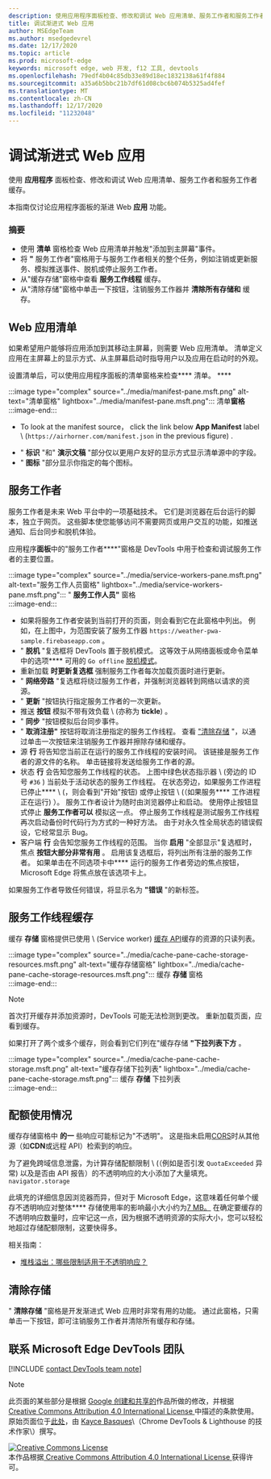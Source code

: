 ```yaml
---
description: 使用应用程序面板检查、修改和调试 Web 应用清单、服务工作者和服务工作者缓存。
title: 调试渐进式 Web 应用
author: MSEdgeTeam
ms.author: msedgedevrel
ms.date: 12/17/2020
ms.topic: article
ms.prod: microsoft-edge
keywords: microsoft edge, web 开发, f12 工具, devtools
ms.openlocfilehash: 79edf4b04c85db33e89d18ec1832138a61f4f884
ms.sourcegitcommit: a35a6b5bbc21b7df61d08cbc6b074b5325ad4fef
ms.translationtype: MT
ms.contentlocale: zh-CN
ms.lasthandoff: 12/17/2020
ms.locfileid: "11232048"
---
```

<!-- Copyright Kayce Basques 

   Licensed under the Apache License, Version 2.0 (the "License");
   you may not use this file except in compliance with the License.
   You may obtain a copy of the License at

       https://www.apache.org/licenses/LICENSE-2.0

   Unless required by applicable law or agreed to in writing, software
   distributed under the License is distributed on an "AS IS" BASIS,
   WITHOUT WARRANTIES OR CONDITIONS OF ANY KIND, either express or implied.
   See the License for the specific language governing permissions and
   limitations under the License.  -->  

# 调试渐进式 Web 应用  

使用 **应用程序** 面板检查、修改和调试 Web 应用清单、服务工作者和服务工作者缓存。  

<!--Related Guides:  

*   [Progressive Web Apps](/web/progressive-web-apps)  -->

<!--TODO:  Link web "Progressive Web Apps" section when available. -->

本指南仅讨论应用程序面板的渐进 Web **应用** 功能。  <!--If you're looking for help on the other panes, check out the last section of this guide, [Other Application panel guides](#other-application-panel-guides).  -->

<!--TODO:  Link to sections when available. -->

### 摘要  

*   使用 **清单** 窗格检查 Web 应用清单并触发"添加到主屏幕"事件。  
*   将 **"** 服务工作者"窗格用于与服务工作者相关的整个任务，例如注销或更新服务、模拟推送事件、脱机或停止服务工作者。  
*   从"缓存存储"窗格中查看 **服务工作线程** 缓存。  
*   从"清除存储"窗格中单击一下按钮，注销服务工作器并 **清除所有存储和** 缓存。  
    
## Web 应用清单  

如果希望用户能够将应用添加到其移动主屏幕，则需要 Web 应用清单。  清单定义应用在主屏幕上的显示方式、从主屏幕启动时指导用户以及应用在启动时的外观。  

<!--Related Guides:  

*   [Improve user experiences with a Web App Manifest](/web/fundamentals/web-app-manifest)  
*   [Using App Install Banners](/web/fundamentals/app-install-banners)  -->

<!--TODO:  Link to sections when available. -->

设置清单后，可以使用应用程序面板的清单窗格来检查**** 清单。 ****  

:::image type="complex" source="../media/manifest-pane.msft.png" alt-text="清单窗格" lightbox="../media/manifest-pane.msft.png":::
   清单**窗格**  
:::image-end:::  

*   To look at the manifest source， click the link below **App Manifest** label \ (`https://airhorner.com/manifest.json` in the previous figure\) .  
<!-- *   Press the **Add to homescreen** button to simulate an Add to Homescreen event.  Check out the next section for more information.  -->  
*   " **标识** "和" **演示文稿** "部分仅以更用户友好的显示方式显示清单源中的字段。  
*   " **图标** "部分显示你指定的每个图标。  
    
<!--### Simulate Add to Homescreen events  -->

<!--A web app can only be added to a homescreen when the site is visited at least twice, with at least five minutes between visits.  While developing or debugging your Add to Homescreen workflow, this criteria can be inconvenient.  
The **Add to homescreen** button on the **App Manifest** pane lets you simulate Add to Homescreen events whenever you want.  -->

<!--You can test out this feature with the [Microsoft I/O 2016 progressive web app](https://events.alpahabet.com/io2016/), which has proper support for Add to Homescreen.  Clicking on **Add to Homescreen** while the app is open prompts Microsoft Edge to display the "add this site to your shelf" banner, which is the desktop equivalent of the "add to homescreen" banner for mobile devices.  -->

<!--  
:::image type="complex" source="../media/io.msft.png" alt-text="Add to desktop shelf" lightbox="../media/io.msft.png":::
   Add to desktop shelf  
:::image-end:::
-->  

<!--
> [!Tip]
> Keep the **Console** drawer open while simulating Add to Homescreen events.  The Console tells you if your manifest has any issues and logs other information about the Add to Homescreen lifecycle.  -->

<!--The **Add to Homescreen** feature cannot yet simulate the workflow for mobile devices.  Notice how the "add to shelf" prompt was triggered in the screenshot above, even though DevTools is in Device Mode.  However, if you can successfully add your app to your desktop shelf, then it'll work for mobile, too.  -->

<!-- TODO: Rework content after sample app is created. -->

<!--If you want to test out the genuine mobile experience, you can connect a real mobile device to DevTools via **remote debugging**, and then click the **Add to Homescreen** button \(on DevTools\) to trigger the "add to homescreen" prompt on the connected mobile device.  -->

<!--TODO:  Link Debug "remote debugging" sections when available. -->

## 服务工作者  

服务工作者是未来 Web 平台中的一项基础技术。  它们是浏览器在后台运行的脚本，独立于网页。  这些脚本使您能够访问不需要网页或用户交互的功能，如推送通知、后台同步和脱机体验。  

<!--Related Guides:  

*   [Intro to Service Workers](/web/fundamentals/primers/service-worker)  
*   [Push Notifications: Timely, Relevant, and Precise](/web/fundamentals/push-notifications)  -->  
    
<!--TODO:  Link to sections when available. -->  

应用程序**面板**中的"服务工作者****"窗格是 DevTools 中用于检查和调试服务工作者的主要位置。  

:::image type="complex" source="../media/service-workers-pane.msft.png" alt-text="服务工作人员窗格" lightbox="../media/service-workers-pane.msft.png":::
   " **服务工作人员"** 窗格  
:::image-end:::  

*   如果将服务工作者安装到当前打开的页面，则会看到它在此窗格中列出。  例如，在上图中，为范围安装了服务工作器 `https://weather-pwa-sample.firebaseapp.com` 。  
*   " **脱机** "复选框将 DevTools 置于脱机模式。  这等效于从网络面板或命令菜单中的选项**** 可用的 `Go offline` [脱机模式][DevtoolsCommandMenuIndex]。  
*   重新加载 **时更新复选框** 强制服务工作者每次加载页面时进行更新。  
*   " **网络旁路** "复选框将绕过服务工作者，并强制浏览器转到网络以请求的资源。  
*   " **更新** "按钮执行指定服务工作者的一次更新。  
*   推送 **按钮** 模拟不带有效负载 \ (亦称为 **tickle**\) 。  
*   " **同步** "按钮模拟后台同步事件。  
*   " **取消注册"** 按钮将取消注册指定的服务工作线程。  查看 ["清除存储](#clear-storage) "，以通过单击一次按钮来注销服务工作器并擦除存储和缓存。  
*   源 **行** 将告知您当前正在运行的服务工作线程的安装时间。  该链接是服务工作者的源文件的名称。  单击链接将发送给服务工作者的源。  
*   状态 **行** 会告知您服务工作线程的状态。  上图中绿色状态指示器 \ (旁边的 ID 号 `#36` \) 当前处于活动状态的服务工作线程。  在状态旁边，如果服务工作进程已停止**** \ (，则会看到"开始"按钮\) 或停止按钮 \ (（如果服务**** 工作进程正在运行\) ）。  服务工作者设计为随时由浏览器停止和启动。  使用停止按钮显式停止 **服务工作者可以** 模拟这一点。  停止服务工作线程是测试服务工作线程再次启动备份时代码行为方式的一种好方法。  由于对永久性全局状态的错误假设，它经常显示 Bug。  
*   客户端 **行** 会告知您服务工作线程的范围。  当你 **启用** "全部显示"复选框时，焦点 **按钮大部分非常有用** 。  启用该复选框后，将列出所有注册的服务工作者。  如果单击在不同选项卡中**** 运行的服务工作者旁边的焦点按钮，Microsoft Edge 将焦点放在该选项卡上。  
    
如果服务工作者导致任何错误，将显示名为 **"错误** "的新标签。  

<!--  
:::image type="complex" source="../media/sw-error.msft.png" alt-text="Service worker with errors" lightbox="../media/sw-error.msft.png":::
   Service worker with errors  
:::image-end:::
-->  

<!--TODO:  Capture Service Worker Errors sample when available. -->
<!--TODO:  Link Web "How tickle works" sections when available. -->

## 服务工作线程缓存  

缓存 **存储** 窗格提供已使用 \ (Service worker\) [缓存 API][MDNWebCacheAPI]缓存的资源的只读列表。  

:::image type="complex" source="../media/cache-pane-cache-storage-resources.msft.png" alt-text="缓存存储窗格" lightbox="../media/cache-pane-cache-storage-resources.msft.png":::
   缓存 **存储** 窗格  
:::image-end:::  

> [!NOTE]
> 首次打开缓存并添加资源时，DevTools 可能无法检测到更改。  重新加载页面，应看到缓存。  

如果打开了两个或多个缓存，则会看到它们列在"缓存存储 **"下拉列表下方** 。  

:::image type="complex" source="../media/cache-pane-cache-storage.msft.png" alt-text="缓存存储下拉列表" lightbox="../media/cache-pane-cache-storage.msft.png":::
   缓存 **存储** 下拉列表  
:::image-end:::  

## 配额使用情况  

缓存存储窗格中 **的一** 些响应可能标记为"不透明"。  这是指未启用[CORS][FetchHttpCorsProtocol]时从其他源（如**CDN**或远程 API）检索到的响应。  

<!--TODO:  Link Web "CDN" section when available. -->  
<!--TODO:  Link Web "opaque" section when available. -->

为了避免跨域信息泄露，为计算存储配额限制 \ (（例如是否引发 `QuotaExceeded` 异常\) 以及是否由 API 报告）的不透明响应的大小添加了大量填充。 `navigator.storage`  

<!--TODO:  Link Estimating "`navigator.storage` API" sections when available. -->

此填充的详细信息因浏览器而异，但对于 Microsoft Edge，这意味着任何单个缓存不透明响应对整体**** 存储使用率的影响最小大小约为[7 MB。][ChromiumIssues796060#c17]  在确定要缓存的不透明响应数量时，应牢记这一点，因为根据不透明资源的实际大小，您可以轻松地超过存储配额限制，这要快得多。  

相关指南：  

*   [堆栈溢出：哪些限制适用于不透明响应？][StackOverflowLimitationsForOpaqueResponses]  
<!--*   [Alphabet work container: Understanding Storage Quota](/web/tools/Alphabet-work-container/guides/storage-quota#beware_of_opaque_responses)  -->
    
<!--TODO:  Link Work container storage quota for opaque responses section when available. -->

## 清除存储  

" **清除存储** "窗格是开发渐进式 Web 应用时非常有用的功能。  通过此窗格，只需单击一下按钮，即可注销服务工作者并清除所有缓存和存储。  <!--Check out the section below to learn more.  -->

<!--Related Guides:  

*   [Clear Storage](/iterate/manage-data/local-storage#clear-storage)  -->
    
<!--TODO:  Link to sections when available. -->

<!--## Other Application panel guides   

Check out the guides below for more help on the other panes of the **Application** panel.  

Related Guides:  

*   [Inspect page resources](/iterate/manage-data/page-resources)  
*   [Inspect and manage local storage and caches](/iterate/manage-data/local-storage)  -->
    
## 联系 Microsoft Edge DevTools 团队  

[!INCLUDE [contact DevTools team note](../includes/contact-devtools-team-note.md)]  

<!-- links -->  

[DevtoolsCommandMenuIndex]: ../command-menu/index.md "使用 Microsoft Edge DevTools 命令菜单运行命令 |Microsoft Docs"  

[ChromiumIssues796060#c17]: https://bugs.chromium.org/p/chromium/issues/detail?id=796060#c17 "Chromium 问题 796060：当分析代码位于 html 中时，每次刷新时缓存存储值会上升"  

[FetchHttpCorsProtocol]: https://fetch.spec.whatwg.org/#http-cors-protocol  

[MDNWebCacheAPI]: https://developer.mozilla.org/docs/Web/API/Cache "缓存 - Web API |MDN"  

[StackOverflowLimitationsForOpaqueResponses]: https://stackoverflow.com/q/39109789/385997 "堆栈溢出：哪些限制适用于不透明响应？"  

<!--[WebEstimatingAvailableStorageSpace]: whats-new/2017/08/estimating-available-storage-space  -->
<!--[RemoteDebugging]: /debug/remote-debugging/remote-debugging  -->

<!--[WebHowPushWorks]: /web/fundamentals/push-notifications/how-push-works  -->  
<!--[WebGlossaryCDN]: /web/fundamentals/glossary#CDN  -->
<!--[WebGlossaryOpaque]: /web/fundamentals/glossary#opaque-response  -->

> [!NOTE]
> 此页面的某些部分是根据 [Google 创建和共享的][GoogleSitePolicies]作品所做的修改，并根据[ Creative Commons Attribution 4.0 International License ][CCA4IL]中描述的条款使用。  
> 原始页面位于[此处](https://developers.google.com/web/tools/chrome-devtools/progressive-web-apps)，由 [Kayce Basques][KayceBasques]\（Chrome DevTools \& Lighthouse 的技术作家\）撰写。  

[![Creative Commons License][CCby4Image]][CCA4IL]  
本作品根据[ Creative Commons Attribution 4.0 International License ][CCA4IL]获得许可。  

[CCA4IL]: https://creativecommons.org/licenses/by/4.0  
[CCby4Image]: https://i.creativecommons.org/l/by/4.0/88x31.png  
[GoogleSitePolicies]: https://developers.google.com/terms/site-policies  
[KayceBasques]: https://developers.google.com/web/resources/contributors/kaycebasques  
